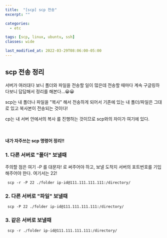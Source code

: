```yaml
---
title:  "[scp] scp 전송"
excerpt: ""

categories:
  - etc

tags: [scp, linux, ubuntu, ssh]
classes: wide

last_modified_at: 2022-03-29T08:06:00-05:00
---
```


## scp 전송 정리

서버가 여러대다 보니 폴더와 파일을 전송할 일이 많은데 전송할 때마다 계속 구글링하다보니 답답해서 정리를 해본다...😀😀

scp는 내 폴더나 파일을 "복사" 해서 전송하게 되어서 기존에 있는 내 폴더/파일은 그대로 있고 복사본이 전송되는 것이다!

cp는 내 서버 안에서의 복사 를 진행하는 것이므로 scp와의 차이가 여기에 있다.

<br>

#### 내가 자주쓰는 scp 명령어 정리!!

### 1. 다른 서버로 "폴더" 보낼때

주의할 점은 여기 -P 를 대문자! 로 써주어야 하고, 보낼 도착지 서버의 포트번호를 기입해주어야 한다. 여기서는 22!

~~~
 scp -r -P 22 ./folder ip-id@111.111.111.111:/directory/
~~~



### 2. 다른 서버로 "파일" 보낼때

~~~
 scp -P 22 ./folder ip-id@111.111.111.111:/directory/
~~~




### 3. 같은 서버로 보낼때

~~~
 scp -r ./folder ip-id@111.111.111.111:/directory/
~~~

<br>

